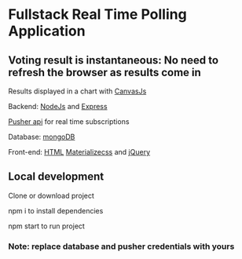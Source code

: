 # Fullstack Real Time Polling Application
## Voting result is instantaneous: No need to refresh the browser as results come in

Results displayed in a chart with [CanvasJs](https://canvasjs.com/)

Backend: [NodeJs](https://nodejs.org/en/) and [Express](https://expressjs.com/) 

[Pusher api](https://pusher.com/) for real time subscriptions

Database: [mongoDB](https://www.mongodb.com/)                   

Front-end: [HTML](https://developer.mozilla.org/en-US/docs/Web/HTML) [Materializecss](https://materializecss.com/) and [jQuery](https://code.jquery.com/)

## Local development

Clone or download project

npm i to install dependencies

npm start to run project

### Note: replace database and pusher credentials with yours
